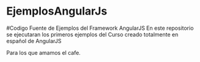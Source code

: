 # EjemplosAngularJs
#Codigo Fuente de Ejemplos del Framework AngularJS
En este repositorio se ejecutaran los primeros ejemplos del Curso creado totalmente en español de AngularJS

Para los que amamos el cafe.
